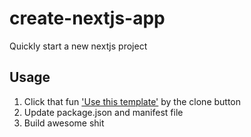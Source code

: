 # create-nextjs-app

Quickly start a new nextjs project

## Usage

1. Click that fun ['Use this template'](https://github.com/mcansh/create-nextjs-app/generate) by the clone button
2. Update package.json and manifest file
3. Build awesome shit
